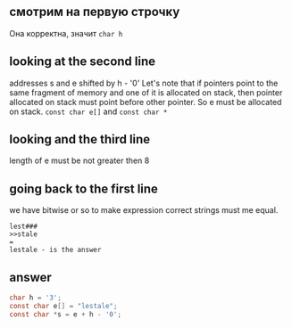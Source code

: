 ## смотрим на первую строчку
Она корректна, значит `char h`

## looking at the second line
addresses s and e shifted by h - '0'
Let's note that if pointers point to the same fragment of memory and one of it is allocated on stack, then pointer allocated on stack must point before other pointer. So e must be allocated on stack. `const char e[]` and `const char *`

## looking and the third line
length of e must be not greater then 8

## going back to the first line
we have bitwise or so to make expression correct strings must me equal.

```
lest###
>>stale
=
lestale - is the answer
```

## answer
```C
char h = '3';
const char e[] = "lestale";
const char *s = e + h - '0';
```